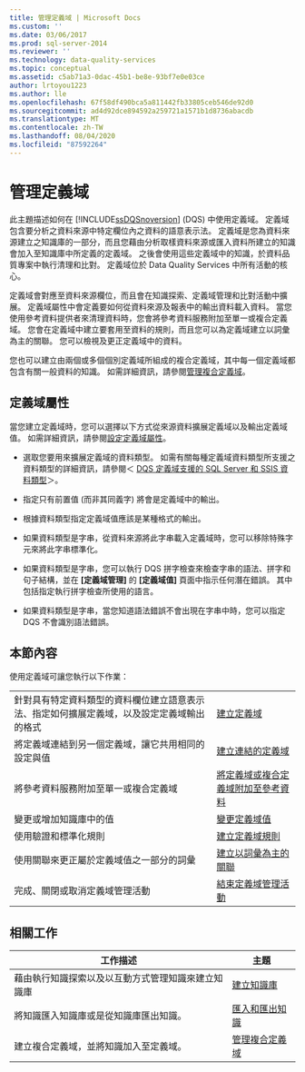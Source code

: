 ```yaml
---
title: 管理定義域 | Microsoft Docs
ms.custom: ''
ms.date: 03/06/2017
ms.prod: sql-server-2014
ms.reviewer: ''
ms.technology: data-quality-services
ms.topic: conceptual
ms.assetid: c5ab71a3-0dac-45b1-be8e-93bf7e0e03ce
author: lrtoyou1223
ms.author: lle
ms.openlocfilehash: 67f58df490bca5a811442fb33805ceb546de92d0
ms.sourcegitcommit: ad4d92dce894592a259721a1571b1d8736abacdb
ms.translationtype: MT
ms.contentlocale: zh-TW
ms.lasthandoff: 08/04/2020
ms.locfileid: "87592264"
---
```

# <a name="managing-a-domain"></a>管理定義域
  此主題描述如何在 [!INCLUDE[ssDQSnoversion](../includes/ssdqsnoversion-md.md)] (DQS) 中使用定義域。 定義域包含要分析之資料來源中特定欄位內之資料的語意表示法。 定義域是您為資料來源建立之知識庫的一部分，而且您藉由分析取樣資料來源或匯入資料所建立的知識會加入至知識庫中所定義的定義域。 之後會使用這些定義域中的知識，於資料品質專案中執行清理和比對。 定義域位於 Data Quality Services 中所有活動的核心。  
  
 定義域會對應至資料來源欄位，而且會在知識探索、定義域管理和比對活動中擴展。 定義域屬性中會定義要如何從資料來源及報表中的輸出資料載入資料。 當您使用參考資料提供者來清理資料時，您會將參考資料服務附加至單一或複合定義域。 您會在定義域中建立要套用至資料的規則，而且您可以為定義域建立以詞彙為主的關聯。 您可以檢視及更正定義域中的資料。  
  
 您也可以建立由兩個或多個個別定義域所組成的複合定義域，其中每一個定義域都包含有關一般資料的知識。 如需詳細資訊，請參閱[管理複合定義域](../../2014/data-quality-services/managing-a-composite-domain.md)。  
  
## <a name="domain-properties"></a>定義域屬性  
 當您建立定義域時，您可以選擇以下方式從來源資料擴展定義域以及輸出定義域值。 如需詳細資訊，請參閱[設定定義域屬性](../../2014/data-quality-services/set-domain-properties.md)。  
  
-   選取您要用來擴展定義域的資料類型。 如需有關每種定義域資料類型所支援之資料類型的詳細資訊，請參閱＜ [DQS 定義域支援的 SQL Server 和 SSIS 資料類型](../../2014/data-quality-services/supported-sql-server-and-ssis-data-types-for-dqs-domains.md)＞。  
  
-   指定只有前置值 (而非其同義字) 將會是定義域中的輸出。  
  
-   根據資料類型指定定義域值應該是某種格式的輸出。  
  
-   如果資料類型是字串，從資料來源將此字串載入定義域時，您可以移除特殊字元來將此字串標準化。  
  
-   如果資料類型是字串，您可以執行 DQS 拼字檢查來檢查字串的語法、拼字和句子結構，並在 **[定義域管理]** 的 **[定義域值]** 頁面中指示任何潛在錯誤。 其中包括指定執行拼字檢查所使用的語言。  
  
-   如果資料類型是字串，當您知道語法錯誤不會出現在字串中時，您可以指定 DQS 不會識別語法錯誤。  
  
## <a name="in-this-section"></a>本節內容  
 使用定義域可讓您執行以下作業：  
  
|||  
|-|-|  
|針對具有特定資料類型的資料欄位建立語意表示法、指定如何擴展定義域，以及設定定義域輸出的格式|[建立定義域](../../2014/data-quality-services/create-a-domain.md)|  
|將定義域連結到另一個定義域，讓它共用相同的設定與值|[建立連結的定義域](../../2014/data-quality-services/create-a-linked-domain.md)|  
|將參考資料服務附加至單一或複合定義域|[將定義域或複合定義域附加至參考資料](../../2014/data-quality-services/attach-a-domain-or-composite-domain-to-reference-data.md)|  
|變更或增加知識庫中的值|[變更定義域值](../../2014/data-quality-services/change-domain-values.md)|  
|使用驗證和標準化規則|[建立定義域規則](../../2014/data-quality-services/create-a-domain-rule.md)|  
|使用關聯來更正屬於定義域值之一部分的詞彙|[建立以詞彙為主的關聯](../../2014/data-quality-services/create-term-based-relations.md)|  
|完成、關閉或取消定義域管理活動|[結束定義域管理活動](../../2014/data-quality-services/end-the-domain-management-activity.md)|  
  
## <a name="related-tasks"></a>相關工作  
  
|工作描述|主題|  
|----------------------|-----------|  
|藉由執行知識探索以及以互動方式管理知識來建立知識庫|[建立知識庫](../../2014/data-quality-services/building-a-knowledge-base.md)|  
|將知識匯入知識庫或是從知識庫匯出知識。|[匯入和匯出知識](../../2014/data-quality-services/importing-and-exporting-knowledge.md)|  
|建立複合定義域，並將知識加入至定義域。|[管理複合定義域](../../2014/data-quality-services/managing-a-composite-domain.md)|  
  
  
